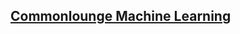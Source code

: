 ## [Commonlounge Machine Learning](https://www.commonlounge.com/community/a108dd5e4fbc436fa72d6255d34acdd6)